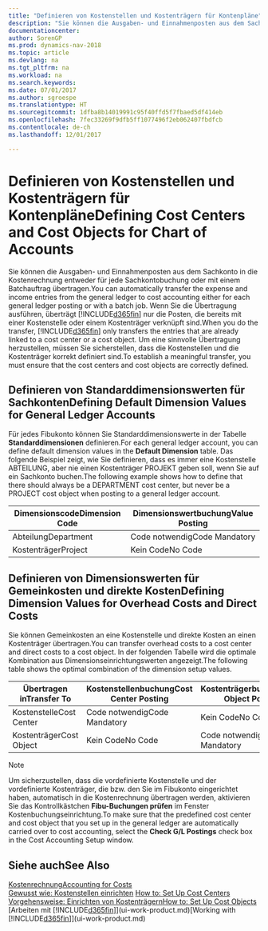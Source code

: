 ```yaml
---
title: "Definieren von Kostenstellen und Kostenträgern für Kontenpläne"
description: "Sie können die Ausgaben- und Einnahmenposten aus dem Sachkonto in die Kostenrechnung entweder für jede Sachkontobuchung oder mit einem Batchauftrag übertragen. Wenn Sie die Übertragung ausführen, überträgt das System nur die Posten, die bereits mit einer Kostenstelle oder einem Kostenträger verknüpft sind. Um eine sinnvolle Übertragung herzustellen, müssen Sie sicherstellen, dass die Kostenstellen und die Kostenträger korrekt definiert sind."
documentationcenter: 
author: SorenGP
ms.prod: dynamics-nav-2018
ms.topic: article
ms.devlang: na
ms.tgt_pltfrm: na
ms.workload: na
ms.search.keywords: 
ms.date: 07/01/2017
ms.author: sgroespe
ms.translationtype: HT
ms.sourcegitcommit: 1dfba8b14019991c95f40ffd5f7fbaed5df414eb
ms.openlocfilehash: 7fec33269f9dfb5ff1077496f2eb062407fbdfcb
ms.contentlocale: de-ch
ms.lasthandoff: 12/01/2017

---
```

# <a name="defining-cost-centers-and-cost-objects-for-chart-of-accounts"></a><span data-ttu-id="67f33-105">Definieren von Kostenstellen und Kostenträgern für Kontenpläne</span><span class="sxs-lookup"><span data-stu-id="67f33-105">Defining Cost Centers and Cost Objects for Chart of Accounts</span></span>
<span data-ttu-id="67f33-106">Sie können die Ausgaben- und Einnahmenposten aus dem Sachkonto in die Kostenrechnung entweder für jede Sachkontobuchung oder mit einem Batchauftrag übertragen.</span><span class="sxs-lookup"><span data-stu-id="67f33-106">You can automatically transfer the expense and income entries from the general ledger to cost accounting either for each general ledger posting or with a batch job.</span></span> <span data-ttu-id="67f33-107">Wenn Sie die Übertragung ausführen, überträgt [!INCLUDE[d365fin](includes/d365fin_md.md)] nur die Posten, die bereits mit einer Kostenstelle oder einem Kostenträger verknüpft sind.</span><span class="sxs-lookup"><span data-stu-id="67f33-107">When you do the transfer, [!INCLUDE[d365fin](includes/d365fin_md.md)] only transfers the entries that are already linked to a cost center or a cost object.</span></span> <span data-ttu-id="67f33-108">Um eine sinnvolle Übertragung herzustellen, müssen Sie sicherstellen, dass die Kostenstellen und die Kostenträger korrekt definiert sind.</span><span class="sxs-lookup"><span data-stu-id="67f33-108">To establish a meaningful transfer, you must ensure that the cost centers and cost objects are correctly defined.</span></span>  

## <a name="defining-default-dimension-values-for-general-ledger-accounts"></a><span data-ttu-id="67f33-109">Definieren von Standarddimensionswerten für Sachkonten</span><span class="sxs-lookup"><span data-stu-id="67f33-109">Defining Default Dimension Values for General Ledger Accounts</span></span>  
<span data-ttu-id="67f33-110">Für jedes Fibukonto können Sie Standarddimensionswerte in der Tabelle **Standarddimensionen** definieren.</span><span class="sxs-lookup"><span data-stu-id="67f33-110">For each general ledger account, you can define default dimension values in the **Default Dimension** table.</span></span> <span data-ttu-id="67f33-111">Das folgende Beispiel zeigt, wie Sie definieren, dass es immer eine Kostenstelle ABTEILUNG, aber nie einen Kostenträger PROJEKT geben soll, wenn Sie auf ein Sachkonto buchen.</span><span class="sxs-lookup"><span data-stu-id="67f33-111">The following example shows how to define that there should always be a DEPARTMENT cost center, but never be a PROJECT cost object when posting to a general ledger account.</span></span>  

|<span data-ttu-id="67f33-112">**Dimensionscode**</span><span class="sxs-lookup"><span data-stu-id="67f33-112">**Dimension Code**</span></span>|<span data-ttu-id="67f33-113">**Dimensionswertbuchung**</span><span class="sxs-lookup"><span data-stu-id="67f33-113">**Value Posting**</span></span>|  
|------------------------------------------|-----------------------------------------|  
|<span data-ttu-id="67f33-114">Abteilung</span><span class="sxs-lookup"><span data-stu-id="67f33-114">Department</span></span>|<span data-ttu-id="67f33-115">Code notwendig</span><span class="sxs-lookup"><span data-stu-id="67f33-115">Code Mandatory</span></span>|  
|<span data-ttu-id="67f33-116">Kostenträger</span><span class="sxs-lookup"><span data-stu-id="67f33-116">Project</span></span>|<span data-ttu-id="67f33-117">Kein Code</span><span class="sxs-lookup"><span data-stu-id="67f33-117">No Code</span></span>|  

## <a name="defining-dimension-values-for-overhead-costs-and-direct-costs"></a><span data-ttu-id="67f33-118">Definieren von Dimensionswerten für Gemeinkosten und direkte Kosten</span><span class="sxs-lookup"><span data-stu-id="67f33-118">Defining Dimension Values for Overhead Costs and Direct Costs</span></span>  
 <span data-ttu-id="67f33-119">Sie können Gemeinkosten an eine Kostenstelle und direkte Kosten an einen Kostenträger übertragen.</span><span class="sxs-lookup"><span data-stu-id="67f33-119">You can transfer overhead costs to a cost center and direct costs to a cost object.</span></span> <span data-ttu-id="67f33-120">In der folgenden Tabelle wird die optimale Kombination aus Dimensionseinrichtungswerten angezeigt.</span><span class="sxs-lookup"><span data-stu-id="67f33-120">The following table shows the optimal combination of the dimension setup values.</span></span>  

|<span data-ttu-id="67f33-121">Übertragen in</span><span class="sxs-lookup"><span data-stu-id="67f33-121">Transfer To</span></span>|<span data-ttu-id="67f33-122">Kostenstellenbuchung</span><span class="sxs-lookup"><span data-stu-id="67f33-122">Cost Center Posting</span></span>|<span data-ttu-id="67f33-123">Kostenträgerbuchung</span><span class="sxs-lookup"><span data-stu-id="67f33-123">Cost Object Posting</span></span>|  
|-----------------|-------------------------|-------------------------|  
|<span data-ttu-id="67f33-124">Kostenstelle</span><span class="sxs-lookup"><span data-stu-id="67f33-124">Cost Center</span></span>|<span data-ttu-id="67f33-125">Code notwendig</span><span class="sxs-lookup"><span data-stu-id="67f33-125">Code Mandatory</span></span>|<span data-ttu-id="67f33-126">Kein Code</span><span class="sxs-lookup"><span data-stu-id="67f33-126">No Code</span></span>|  
|<span data-ttu-id="67f33-127">Kostenträger</span><span class="sxs-lookup"><span data-stu-id="67f33-127">Cost Object</span></span>|<span data-ttu-id="67f33-128">Kein Code</span><span class="sxs-lookup"><span data-stu-id="67f33-128">No Code</span></span>|<span data-ttu-id="67f33-129">Code notwendig</span><span class="sxs-lookup"><span data-stu-id="67f33-129">Code Mandatory</span></span>|  

> [!NOTE]  
>  <span data-ttu-id="67f33-130">Um sicherzustellen, dass die vordefinierte Kostenstelle und der vordefinierte Kostenträger, die bzw. den Sie im Fibukonto eingerichtet haben, automatisch in die Kostenrechnung übertragen werden, aktivieren Sie das Kontrollkästchen **Fibu-Buchungen prüfen** im Fenster Kostenbuchungseinrichtung.</span><span class="sxs-lookup"><span data-stu-id="67f33-130">To make sure that the predefined cost center and cost object that you set up in the general ledger are automatically carried over to cost accounting, select the **Check G/L Postings** check box in the Cost Accounting Setup window.</span></span>  

## <a name="see-also"></a><span data-ttu-id="67f33-131">Siehe auch</span><span class="sxs-lookup"><span data-stu-id="67f33-131">See Also</span></span>  
[<span data-ttu-id="67f33-132">Kostenrechnung</span><span class="sxs-lookup"><span data-stu-id="67f33-132">Accounting for Costs</span></span>](finance-manage-cost-accounting.md)  
<span data-ttu-id="67f33-133">[Gewusst wie: Kostenstellen einrichten](finance-how-to-set-up-cost-centers.md) </span><span class="sxs-lookup"><span data-stu-id="67f33-133">[How to: Set Up Cost Centers](finance-how-to-set-up-cost-centers.md) </span></span>  
[<span data-ttu-id="67f33-134">Vorgehensweise: Einrichten von Kostenträgern</span><span class="sxs-lookup"><span data-stu-id="67f33-134">How to: Set Up Cost Objects</span></span>](finance-how-to-set-up-cost-objects.md)  
<span data-ttu-id="67f33-135">[Arbeiten mit [!INCLUDE[d365fin](includes/d365fin_md.md)]](ui-work-product.md)</span><span class="sxs-lookup"><span data-stu-id="67f33-135">[Working with [!INCLUDE[d365fin](includes/d365fin_md.md)]](ui-work-product.md)</span></span>

